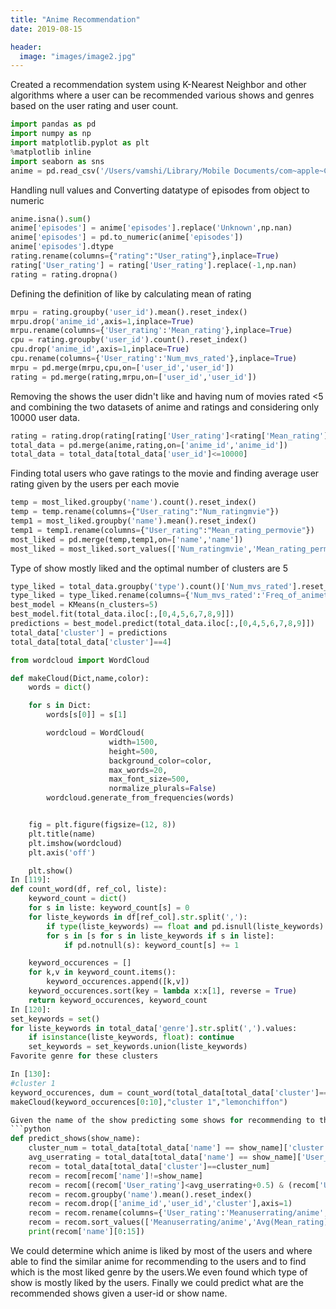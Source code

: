 ```yaml
---
title: "Anime Recommendation"
date: 2019-08-15

header:
  image: "images/image2.jpg"
---
```


Created a recommendation system using K-Nearest Neighbor and other algorithms where a user can be recommended various shows and genres based on the user rating and user count.


```python
import pandas as pd
import numpy as np
import matplotlib.pyplot as plt
%matplotlib inline
import seaborn as sns
anime = pd.read_csv('/Users/vamshi/Library/Mobile Documents/com~apple~CloudDocs/anime.csv')
```

Handling null values and Converting datatype of episodes from object to numeric
```python
anime.isna().sum()
anime['episodes'] = anime['episodes'].replace('Unknown',np.nan)
anime['episodes'] = pd.to_numeric(anime['episodes'])
anime['episodes'].dtype
rating.rename(columns={"rating":"User_rating"},inplace=True)
rating['User_rating'] = rating['User_rating'].replace(-1,np.nan)
rating = rating.dropna()
```

Defining the definition of like by calculating mean of rating
```python
mrpu = rating.groupby('user_id').mean().reset_index()
mrpu.drop('anime_id',axis=1,inplace=True)
mrpu.rename(columns={'User_rating':'Mean_rating'},inplace=True)
cpu = rating.groupby('user_id').count().reset_index()
cpu.drop('anime_id',axis=1,inplace=True)
cpu.rename(columns={'User_rating':'Num_mvs_rated'},inplace=True)
mrpu = pd.merge(mrpu,cpu,on=['user_id','user_id'])
rating = pd.merge(rating,mrpu,on=['user_id','user_id'])
```

Removing the shows the user didn't like and having num of movies rated <5 and combining the two datasets of anime and ratings
and considering only 10000 user data.
```python
rating = rating.drop(rating[rating['User_rating']<rating['Mean_rating']].index)
total_data = pd.merge(anime,rating,on=['anime_id','anime_id'])
total_data = total_data[total_data['user_id']<=10000]
```

Finding total users who gave ratings to the movie and finding average user rating given by the users per each movie
```python
temp = most_liked.groupby('name').count().reset_index()
temp = temp.rename(columns={"User_rating":"Num_ratingmvie"})
temp1 = most_liked.groupby('name').mean().reset_index()
temp1 = temp1.rename(columns={"User_rating":"Mean_rating_permovie"})
most_liked = pd.merge(temp,temp1,on=['name','name'])
most_liked = most_liked.sort_values(['Num_ratingmvie','Mean_rating_permovie'],ascending=[False,False])
```

Type of show mostly liked and the optimal number of clusters are 5
```python
type_liked = total_data.groupby('type').count()['Num_mvs_rated'].reset_index()
type_liked = type_liked.rename(columns={'Num_mvs_rated':'Freq_of_animetype'})
best_model = KMeans(n_clusters=5)
best_model.fit(total_data.iloc[:,[0,4,5,6,7,8,9]])
predictions = best_model.predict(total_data.iloc[:,[0,4,5,6,7,8,9]])
total_data['cluster'] = predictions
total_data[total_data['cluster']==4]
```
```python
from wordcloud import WordCloud

def makeCloud(Dict,name,color):
    words = dict()

    for s in Dict:
        words[s[0]] = s[1]

        wordcloud = WordCloud(
                      width=1500,
                      height=500,
                      background_color=color,
                      max_words=20,
                      max_font_size=500,
                      normalize_plurals=False)
        wordcloud.generate_from_frequencies(words)


    fig = plt.figure(figsize=(12, 8))
    plt.title(name)
    plt.imshow(wordcloud)
    plt.axis('off')

    plt.show()
In [119]:
def count_word(df, ref_col, liste):
    keyword_count = dict()
    for s in liste: keyword_count[s] = 0
    for liste_keywords in df[ref_col].str.split(','):        
        if type(liste_keywords) == float and pd.isnull(liste_keywords): continue        
        for s in [s for s in liste_keywords if s in liste]:
            if pd.notnull(s): keyword_count[s] += 1

    keyword_occurences = []
    for k,v in keyword_count.items():
        keyword_occurences.append([k,v])
    keyword_occurences.sort(key = lambda x:x[1], reverse = True)
    return keyword_occurences, keyword_count
In [120]:
set_keywords = set()
for liste_keywords in total_data['genre'].str.split(',').values:
    if isinstance(liste_keywords, float): continue  
    set_keywords = set_keywords.union(liste_keywords)
Favorite genre for these clusters

In [130]:
#cluster 1
keyword_occurences, dum = count_word(total_data[total_data['cluster']==0], 'genre', set_keywords)
makeCloud(keyword_occurences[0:10],"cluster 1","lemonchiffon")

Given the name of the show predicting some shows for recommending to the user
```python
def predict_shows(show_name):
    cluster_num = total_data[total_data['name'] == show_name]['cluster'].unique()[0]
    avg_userrating = total_data[total_data['name'] == show_name]['User_rating'].mean()
    recom = total_data[total_data['cluster']==cluster_num]
    recom = recom[recom['name']!=show_name]
    recom = recom[(recom['User_rating']<avg_userrating+0.5) & (recom['User_rating']>=avg_userrating-0.5)]
    recom = recom.groupby('name').mean().reset_index()
    recom = recom.drop(['anime_id','user_id','cluster'],axis=1)
    recom = recom.rename(columns={'User_rating':'Meanuserrating/anime','Mean_rating':'Avg(Mean_rating)/anime','Num_mvs_rated':'Avg(Num_mvs_rated)/anime'})
    recom = recom.sort_values(['Meanuserrating/anime','Avg(Mean_rating)/anime','Avg(Num_mvs_rated)/anime'],ascending=[False,True,False])
    print(recom['name'][0:15])
```

We could determine which anime is liked by most of the users and where able to find the similar anime for recommending to the users and to find which is the most liked genre by the users.We even found which type of show is mostly liked by the users.
Finally we could predict what are the recommended shows given a user-id or show name.
